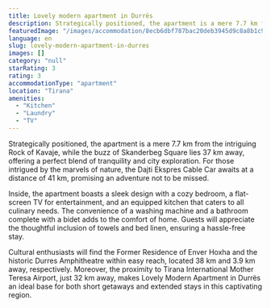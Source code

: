 ```yaml
---
title: Lovely modern apartment in Durrës
description: Strategically positioned, the apartment is a mere 7.7 km from the intriguing Rock of Kavaje, while the buzz of Skanderbeg Square lies 37 km away, offering a per
featuredImage: "/images/accommodation/8ecb6dbf787bac20deb3945d9c8a8b1c94cc5e64.png"
language: en
slug: lovely-modern-apartment-in-durres
images: []
category: "null"
starRating: 3
rating: 3
accommodationType: "apartment"
location: "Tirana"
amenities:
  - "Kitchen"
  - "Laundry"
  - "TV"
---
```


Strategically positioned, the apartment is a mere 7.7 km from the intriguing Rock of Kavaje, while the buzz of Skanderbeg Square lies 37 km away, offering a perfect blend of tranquility and city exploration. For those intrigued by the marvels of nature, the Dajti Ekspres Cable Car awaits at a distance of 41 km, promising an adventure not to be missed.

Inside, the apartment boasts a sleek design with a cozy bedroom, a flat-screen TV for entertainment, and an equipped kitchen that caters to all culinary needs. The convenience of a washing machine and a bathroom complete with a bidet adds to the comfort of home. Guests will appreciate the thoughtful inclusion of towels and bed linen, ensuring a hassle-free stay.

Cultural enthusiasts will find the Former Residence of Enver Hoxha and the historic Durres Amphitheatre within easy reach, located 38 km and 3.9 km away, respectively. Moreover, the proximity to Tirana International Mother Teresa Airport, just 32 km away, makes Lovely Modern Apartment in Durrës an ideal base for both short getaways and extended stays in this captivating region.

